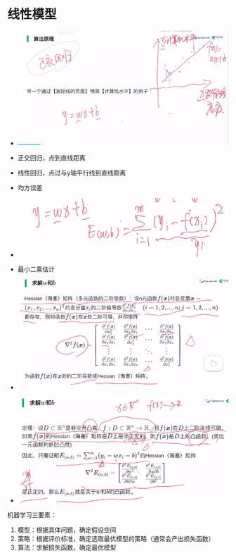 # 线性模型

- ![1742435978249](image/chapter3-notes/1742435978249.png)

- 正交回归，点到直线距离
- 线性回归，点过与y轴平行线到直线距离
- 均方误差
- ![1742436138879](image/chapter3-notes/1742436138879.png)
- 最小二乘估计
- ![1742438013627](image/chapter3-notes/1742438013627.png)

- ![1742438940751](image/chapter3-notes/1742438940751.png)

机器学习三要素：

1. 模型：根据具体问题，确定假设空间
2. 策略：根据评价标准，确定选取最优模型的策略（通常会产出损失函数）
3. 算法：求解损失函数，确定最优模型
